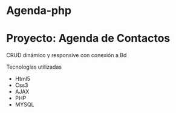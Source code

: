 # Agenda-php
 
 <h1>Proyecto: Agenda de Contactos</h1>
 <p>CRUD dinámico y responsive con conexión a Bd </p>
 <p>Tecnologías utilizadas</p>
 <ul>
  <li>Html5</li>
  <li>Css3</li>
  <li>AJAX</li>
  <li>PHP</li>
  <li>MYSQL</li>
 </ul>
